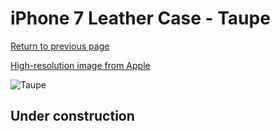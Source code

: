 # iPhone 7 Leather Case - Taupe

[Return to previous page](/iphone_7)

[High-resolution image from Apple](https://store.storeimages.cdn-apple.com/8756/as-images.apple.com/is/MPT62?wid=4500&hei=4500&fmt=png)

<div style="width: 512px"><img src="/almost_uncompressed/MPT62.webp" alt="Taupe"></div>

## Under construction
